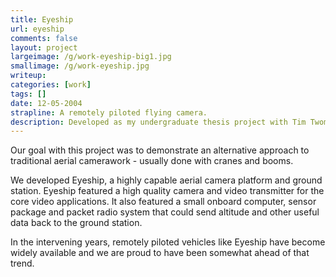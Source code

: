 ```yaml
---
title: Eyeship
url: eyeship
comments: false
layout: project
largeimage: /g/work-eyeship-big1.jpg
smallimage: /g/work-eyeship.jpg
writeup: 
categories: [work]
tags: []
date: 12-05-2004
strapline: A remotely piloted flying camera.
description: Developed as my undergraduate thesis project with Tim Twomey, Eyeship was a remotely piloted airship that captured TV quality video and sensor data, relayed that content to a ground station, which then streamed it live on the web.
---
```

Our goal with this project was to demonstrate an alternative approach to traditional aerial camerawork - usually done with cranes and booms. 

We developed Eyeship, a highly capable aerial camera platform and ground station. Eyeship featured a high quality camera and video transmitter for the core video applications. It also featured a small onboard computer, sensor package and packet radio system that could send altitude and other useful data back to the ground station.

In the intervening years, remotely piloted vehicles like Eyeship have become widely available and we are proud to have been somewhat ahead of that trend.